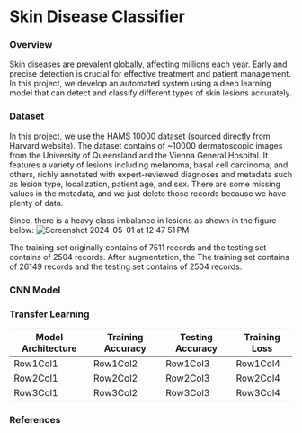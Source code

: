 # Skin Disease Classifier
### Overview
Skin diseases are prevalent globally, affecting millions each year. Early and precise detection is crucial for effective treatment and patient management. In this project, we develop an automated system using a deep learning model that can detect and classify different types of skin lesions accurately.

### Dataset
In this project, we use the HAMS 10000 dataset (sourced directly from Harvard website). The dataset contains of ~10000 dermatoscopic images from the University of Queensland and the Vienna General Hospital. It features a variety of lesions including melanoma, basal cell carcinoma, and others, richly annotated with expert-reviewed diagnoses and metadata such as lesion type, localization, patient age, and sex. There are some missing values in the metadata, and we just delete those records because we have plenty of data.


Since, there is a heavy class imbalance in lesions as shown in the figure below:
![Screenshot 2024-05-01 at 12 47 51 PM](https://github.com/rahul-purswani/skin-disease-classifier/assets/70603471/4cd9cead-7478-44d2-b2d6-f8cef6ec3ecc)

The training set originally contains of 7511 records and the testing set contains of 2504 records. After augmentation, the The training set contains of 26149 records and the testing set contains of 2504 records.

### CNN Model

### Transfer Learning

| Model Architecture | Training Accuracy | Testing Accuracy | Training Loss |
|----------|----------|----------|----------|
| Row1Col1 | Row1Col2 | Row1Col3 | Row1Col4 |
| Row2Col1 | Row2Col2 | Row2Col3 | Row2Col4 |
| Row3Col1 | Row3Col2 | Row3Col3 | Row3Col4 |

### References
